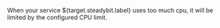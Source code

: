 When your service ${target.steadybit.label} uses too much cpu, it will be limited by the configured CPU limit.
